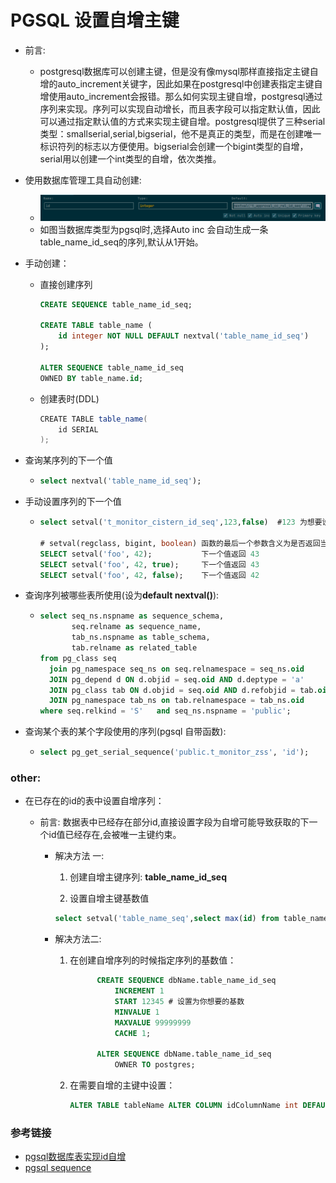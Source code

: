 # PGSQL 设置自增主键

+ 前言:
  + postgresql数据库可以创建主键，但是没有像mysql那样直接指定主键自增的auto_increment关键字，因此如果在postgresql中创建表指定主键自增使用auto_increment会报错。那么如何实现主键自增，postgresql通过序列来实现。序列可以实现自动增长，而且表字段可以指定默认值，因此可以通过指定默认值的方式来实现主键自增。postgresql提供了三种serial类型：smallserial,serial,bigserial，他不是真正的类型，而是在创建唯一标识符列的标志以方便使用。bigserial会创建一个bigint类型的自增，serial用以创建一个int类型的自增，依次类推。

+ 使用数据库管理工具自动创建:

  + ![image-20210303104253501](../刷题笔记/image-20210303104253501.png)
  + 如图当数据库类型为pgsql时,选择Auto inc 会自动生成一条table_name_id_seq的序列,默认从1开始。

+ 手动创建：

  + 直接创建序列

    ```sql
    CREATE SEQUENCE table_name_id_seq;
     
    CREATE TABLE table_name (
        id integer NOT NULL DEFAULT nextval('table_name_id_seq')
    );
     
    ALTER SEQUENCE table_name_id_seq
    OWNED BY table_name.id;
    ```

  + 创建表时(DDL)

    ```java
    CREATE TABLE table_name(
        id SERIAL
    );
    ```

+ 查询某序列的下一个值

  + ```sql
    select nextval('table_name_id_seq');
    ```

+ 手动设置序列的下一个值

  + ```sql
    select setval('t_monitor_cistern_id_seq',123,false)  #123 为想要设置的值
    
    # setval(regclass, bigint, boolean) 函数的最后一个参数含义为是否返回当前设置的值,或者是下一个值
    SELECT setval('foo', 42);           下一个值返回 43
    SELECT setval('foo', 42, true);     下一个值返回 43
    SELECT setval('foo', 42, false);    下一个值返回 42
    ```

+ 查询序列被哪些表所使用(设为**default nextval()**):

  + ```sql
    select seq_ns.nspname as sequence_schema,
           seq.relname as sequence_name,
           tab_ns.nspname as table_schema,
           tab.relname as related_table
    from pg_class seq
      join pg_namespace seq_ns on seq.relnamespace = seq_ns.oid
      JOIN pg_depend d ON d.objid = seq.oid AND d.deptype = 'a'
      JOIN pg_class tab ON d.objid = seq.oid AND d.refobjid = tab.oid
      JOIN pg_namespace tab_ns on tab.relnamespace = tab_ns.oid
    where seq.relkind = 'S'   and seq_ns.nspname = 'public';
    ```

+ 查询某个表的某个字段使用的序列(pgsql 自带函数):

  + ```sql
    select pg_get_serial_sequence('public.t_monitor_zss', 'id');
    ```



### other:

+ 在已存在的id的表中设置自增序列：

  + 前言: 数据表中已经存在部分id,直接设置字段为自增可能导致获取的下一个id值已经存在,会被唯一主键约束。

    + 解决方法 一:

      1. 创建自增主键序列: **table_name_id_seq**

      2.  设置自增主键基数值

         ```sql
         select setval('table_name_seq',select max(id) from table_name,false)
         ```

    + 解决方法二:

      1. 在创建自增序列的时候指定序列的基数值：

         ```sql
               CREATE SEQUENCE dbName.table_name_id_seq
                   INCREMENT 1
                   START 12345 # 设置为你想要的基数 
                   MINVALUE 1
                   MAXVALUE 99999999
                   CACHE 1;
               
               ALTER SEQUENCE dbName.table_name_id_seq
                   OWNER TO postgres;
         ```

      2. 在需要自增的主键中设置：

         ```sql
         ALTER TABLE tableName ALTER COLUMN idColumnName int DEFAULT nextval('t_table_name_id_seq'::regclass)
         ```

         



### 参考链接

+ [pgsql数据库表实现id自增](https://blog.csdn.net/feinifi/article/details/96478675)
+ [pgsql sequence](https://www.postgresql.org/docs/8.2/functions-sequence.html)

